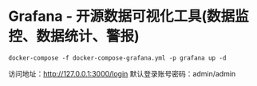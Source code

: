 # Grafana - 开源数据可视化工具(数据监控、数据统计、警报)

```shell
docker-compose -f docker-compose-grafana.yml -p grafana up -d
```

访问地址：http://127.0.0.1:3000/login 默认登录账号密码：admin/admin